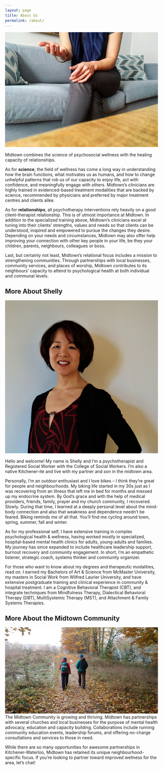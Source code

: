 ```yaml
---
layout: page
title: About Us
permalink: /about/
---
```


<img src="/assets/images/hands-couch.jpg" alt="" class="image-float float-right">

Midtown combines the science of psychosocial wellness with the healing capacity of relationships.

As for **science**, the field of wellness has come a long way in understanding how the brain functions, what motivates us as humans, and how to change unhelpful patterns that rob us of our capacity to enjoy life, act with confidence, and meaningfully engage with others.  Midtown’s clinicians are highly trained in evidenced-based treatment modalities that are backed by science, recommended by physicians and preferred by major treatment centres and clients alike.

As for **relationships**, all psychotherapy interventions rely heavily on a good client-therapist relationship. This is of utmost importance at Midtown. In addition to the specialized training above, Midtown’s clinicians excel at tuning into their clients’ strengths, values and needs so that clients can be understood, inspired and empowered to pursue the changes they desire. Depending on your needs and circumstances, Midtown may also offer help improving your connection with other key people in your life, be they your children, parents, neighbours, colleagues or boss.

Last, but certainly not least, Midtown’s relational focus includes a mission to strengthening communities. Through partnerships with local businesses, community services, and places of worship, Midtown contributes to its neighbours’ capacity to attend to psychological health at both individual and communal levels.

## More About Shelly

<img src="/assets/images/shelly-1.jpg" alt="" class="image-float float-left">

Hello and welcome! My name is Shelly and I’m a psychotherapist and Registered Social Worker with the College of Social Workers. I’m also a native Kitchener-ite and live with my partner and son in the midtown area.

Personally, I’m an outdoor enthusiast and I love bikes – I think they’re great for people and neighbourhoods. My biking life started in my 30s just as I was recovering from an illness that left me in bed for months and messed up my endocrine system. By God’s grace and with the help of medical providers, friends, family, prayer and my church community, I recovered. Slowly.  During that time, I learned at a deeply personal level about the mind-body connection and also that weakness and dependence needn’t be feared. Biking reminds me of all that. You’ll find me cycling around town, spring, summer, fall and winter.

As for my professional self, I have extensive training in complex psychological health & wellness, having worked mostly in specialized, hospital-based mental health clinics for adults, young-adults and families. My journey has since expanded to include healthcare leadership support, burnout recovery and community engagement. In short, I’m an empathetic listener, strategic coach, systems thinker and community organizer.

For those who want to know about my degrees and therapeutic modalities, read on. I earned my Bachelors of Art & Science from McMaster University, my masters in Social Work from Wilfred Laurier University, and have extensive postgraduate training and clinical experience in community & hospital treatment. I am a Cognitive Behavioral Therapist (CBT), and integrate techniques from Mindfulness Therapy, Dialectical Behavioral Therapy (DBT), MultiSystemic Therapy (MST), and Attachment & Family Systems Therapies.

## More About the Midtown Community

<img src="/assets/images/hiking.jpg" alt="" class="image-float float-right"> The Midtown Community is growing and thriving. Midtown has partnerships with several churches and local businesses for the purpose of mental health advocacy, education and capacity building. Collaborations include running community education events, leadership forums, and offering no-charge consultations and services to those in need.

While there are so many opportunities for awesome partnerships in Kitchener-Waterloo, Midtown has retained its unique neighbourhood-specific focus. If you’re looking to partner toward improved wellness for the area, let’s chat!